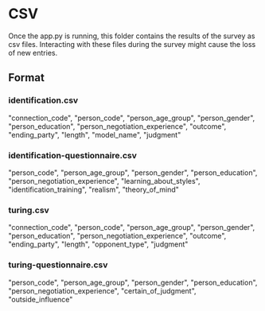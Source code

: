 # CSV

Once the app.py is running, this folder contains the results of the survey as csv files.
Interacting with these files during the survey might cause the loss of new entries.

## Format

### identification.csv
"connection_code", "person_code", "person_age_group", "person_gender", "person_education", "person_negotiation_experience", "outcome", "ending_party", "length", "model_name", "judgment"

### identification-questionnaire.csv
"person_code", "person_age_group", "person_gender", "person_education", "person_negotiation_experience", "learning_about_styles", "identification_training", "realism", "theory_of_mind"

### turing.csv
"connection_code", "person_code", "person_age_group", "person_gender", "person_education", "person_negotiation_experience", "outcome", "ending_party", "length", "opponent_type", "judgment"

### turing-questionnaire.csv
"person_code", "person_age_group", "person_gender", "person_education", "person_negotiation_experience", "certain_of_judgment", "outside_influence"

